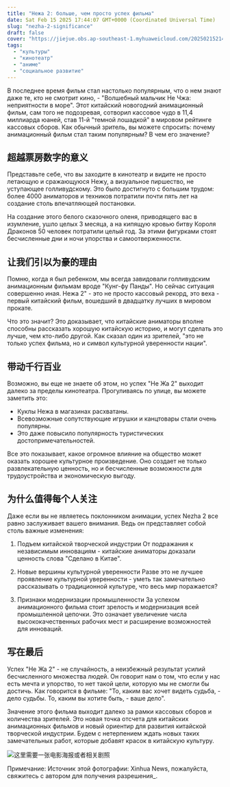 ```yaml
---
title: "Нежа 2: больше, чем просто успех фильма"
date: Sat Feb 15 2025 17:44:07 GMT+0000 (Coordinated Universal Time)
slug: "nezha-2-significance"
draft: false
cover: "https://jiejue.obs.ap-southeast-1.myhuaweicloud.com/20250215214821941.webp"
tags:
  - "культуры"
  - "кинотеатр"
  - "аниме"
  - "социальное развитие"
---
```


В последнее время фильм стал настолько популярным, что о нем знают даже те, кто не смотрит кино, - "Волшебный мальчик Не Чжа: неприятности в море". Этот китайский новогодний анимационный фильм, сам того не подозревая, сотворил кассовое чудо в 11,4 миллиарда юаней, став 11-й "темной лошадкой" в мировом рейтинге кассовых сборов. Как обычный зритель, вы можете спросить: почему анимационный фильм стал таким популярным? В чем его значение?

<!--more-->

## 超越票房数字的意义

Представьте себе, что вы заходите в кинотеатр и видите не просто летающую и сражающуюся Нежу, а визуальное пиршество, не уступающее голливудскому. Это было достигнуто с большим трудом: более 4000 аниматоров и техников потратили почти пять лет на создание столь впечатляющей постановки.

На создание этого белого сказочного оленя, приводящего вас в изумление, ушло целых 3 месяца, а на кипящую кровью битву Короля Драконов 50 человек потратили целый год. За этими фигурками стоят бесчисленные дни и ночи упорства и самоотверженности.

## 让我们引以为豪的理由

Помню, когда я был ребенком, мы всегда завидовали голливудским анимационным фильмам вроде "Кунг-фу Панды". Но сейчас ситуация совершенно иная. Нежа 2" - это не просто кассовый рекорд, это веха - первый китайский фильм, вошедший в двадцатку лучших в мировом прокате.

Что это значит? Это доказывает, что китайские аниматоры вполне способны рассказать хорошую китайскую историю, и могут сделать это лучше, чем кто-либо другой. Как сказал один из зрителей, "это не только успех фильма, но и символ культурной уверенности нации".

## 带动千行百业

Возможно, вы еще не знаете об этом, но успех "Не Жа 2" выходит далеко за пределы кинотеатра. Прогуливаясь по улице, вы можете заметить это:
- Куклы Нежа в магазинах расхватаны.
- Всевозможные сопутствующие игрушки и канцтовары стали очень популярны.
- Это даже повысило популярность туристических достопримечательностей.

Все это показывает, какое огромное влияние на общество может оказать хорошее культурное произведение. Оно создает не только развлекательную ценность, но и бесчисленные возможности для трудоустройства и экономическую выгоду.

## 为什么值得每个人关注

Даже если вы не являетесь поклонником анимации, успех Nezha 2 все равно заслуживает вашего внимания. Ведь он представляет собой столь важные изменения:

1. Подъем китайской творческой индустрии
От подражания к независимым инновациям - китайские аниматоры доказали ценность слова "Сделано в Китае".

2. Новые вершины культурной уверенности
Разве это не лучшее проявление культурной уверенности - уметь так замечательно рассказывать о традиционной культуре, что весь мир поражается?

3. Признаки модернизации промышленности
За успехом анимационного фильма стоит зрелость и модернизация всей промышленной цепочки. Это означает увеличение числа высококачественных рабочих мест и расширение возможностей для инноваций.

## 写在最后

Успех "Не Жа 2" - не случайность, а неизбежный результат усилий бесчисленного множества людей. Он говорит нам о том, что если у нас есть мечта и упорство, то нет такой цели, которую мы не смогли бы достичь. Как говорится в фильме: "То, каким вас хочет видеть судьба, - дело судьбы. То, каким вы хотите быть, - ваше дело".

Значение этого фильма выходит далеко за рамки кассовых сборов и количества зрителей. Это новая точка отсчета для китайских анимационных фильмов и новый ориентир для развития китайской творческой индустрии. Будем с нетерпением ждать новых таких замечательных работ, которые добавят красок в китайскую культуру.

![这里需要一张电影海报或者相关剧照](https://jiejue.obs.ap-southeast-1.myhuaweicloud.com/20250215215405328.webp)

Примечание: Источник этой фотографии: Xinhua News, пожалуйста, свяжитесь с автором для получения разрешения_.